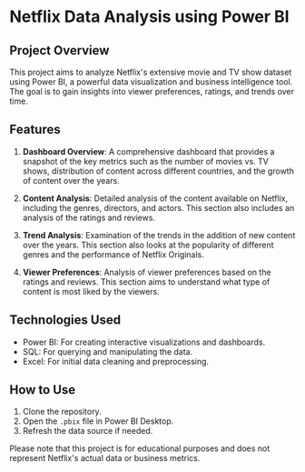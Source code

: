 # Netflix Data Analysis using Power BI

## Project Overview

This project aims to analyze Netflix's extensive movie and TV show dataset using Power BI, a powerful data visualization and business intelligence tool. The goal is to gain insights into viewer preferences, ratings, and trends over time.

## Features

1. **Dashboard Overview**: A comprehensive dashboard that provides a snapshot of the key metrics such as the number of movies vs. TV shows, distribution of content across different countries, and the growth of content over the years.

2. **Content Analysis**: Detailed analysis of the content available on Netflix, including the genres, directors, and actors. This section also includes an analysis of the ratings and reviews.

3. **Trend Analysis**: Examination of the trends in the addition of new content over the years. This section also looks at the popularity of different genres and the performance of Netflix Originals.

4. **Viewer Preferences**: Analysis of viewer preferences based on the ratings and reviews. This section aims to understand what type of content is most liked by the viewers.

## Technologies Used

- Power BI: For creating interactive visualizations and dashboards.
- SQL: For querying and manipulating the data.
- Excel: For initial data cleaning and preprocessing.

## How to Use

1. Clone the repository.
2. Open the `.pbix` file in Power BI Desktop.
3. Refresh the data source if needed.

Please note that this project is for educational purposes and does not represent Netflix's actual data or business metrics.
